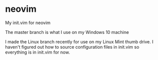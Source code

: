 # neovim
My init.vim for neovim

The master branch is what I use on my Windows 10 machine

I made the Linux branch recently for use on my Linux Mint thumb drive.
I haven't figured out how to source configuration files in init.vim so everything is in init.vim for now.
